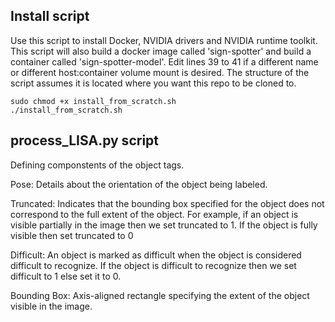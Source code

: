 ## Install script
Use this script to install Docker, NVIDIA drivers and NVIDIA runtime toolkit. This script will also build a docker image called 'sign-spotter' and build a container called 'sign-spotter-model'. Edit lines 39 to 41 if a different name or different host:container volume mount is desired. The structure of the script assumes it is located where you want this repo to be cloned to.

    sudo chmod +x install_from_scratch.sh
    ./install_from_scratch.sh
    
    
 ## process_LISA.py script
 
 Defining componstents of the object tags.
   
  Pose: 
            Details about the orientation of the object being labeled.
            
            
  Truncated:
            Indicates that the bounding box specified for the object does 
            not correspond to the full extent of the object. For example, 
            if an object is visible partially in the image then we set truncated 
            to 1. If the object is fully visible then set truncated to 0
            

 Difficult:
            An object is marked as difficult when the object is considered 
            difficult to recognize. If the object is difficult to recognize 
            then we set difficult to 1 else set it to 0. 
            
            
 Bounding Box:
            Axis-aligned rectangle specifying the extent of the object visible in the image.
